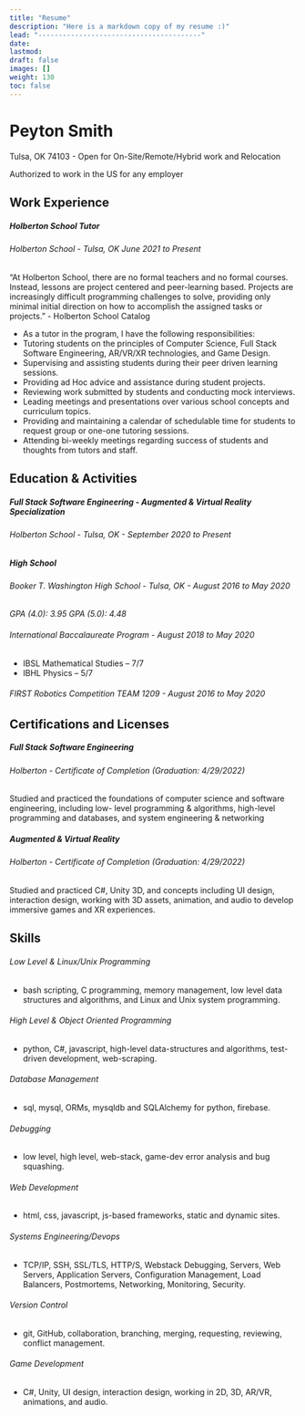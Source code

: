 ```yaml
---
title: "Resume"
description: "Here is a markdown copy of my resume :)"
lead: "----------------------------------------"
date:
lastmod:
draft: false
images: []
weight: 130
toc: false
---
```


# Peyton Smith

Tulsa, OK 74103 - Open for On-Site/Remote/Hybrid work and Relocation

Authorized to work in the US for any employer

## Work Experience

##### Holberton School Tutor

###### *Holberton School - Tulsa, OK June 2021 to Present*

“At Holberton School, there are no formal teachers and no formal courses. Instead, lessons are project centered and peer-learning based. Projects are increasingly difficult programming challenges to solve, providing only minimal initial direction on how to accomplish the assigned tasks or projects.” - Holberton School Catalog
* As a tutor in the program, I have the following responsibilities:
* Tutoring students on the principles of Computer Science, Full Stack Software Engineering, AR/VR/XR technologies, and Game Design.
* Supervising and assisting students during their peer driven learning sessions.
* Providing ad Hoc advice and assistance during student projects.
* Reviewing work submitted by students and conducting mock interviews.
* Leading meetings and presentations over various school concepts and curriculum topics.
* Providing and maintaining a calendar of schedulable time for students to request group or one-one tutoring sessions.
* Attending bi-weekly meetings regarding success of students and thoughts from tutors and staff.

## Education & Activities

##### Full Stack Software Engineering - Augmented & Virtual Reality Specialization

###### *Holberton School - Tulsa, OK - September 2020 to Present*

##### High School

###### *Booker T. Washington High School - Tulsa, OK - August 2016 to May 2020*
*GPA (4.0): 3.95    GPA (5.0): 4.48*

###### International Baccalaureate Program - August 2018 to May 2020
* IBSL Mathematical Studies – 7/7
* IBHL Physics – 5/7

###### FIRST Robotics Competition TEAM 1209 - August 2016 to May 2020

## Certifications and Licenses

##### Full Stack Software Engineering

###### Holberton - Certificate of Completion (Graduation: 4/29/2022)

Studied and practiced the foundations of computer science and software engineering, including low- level programming & algorithms, high-level programming and databases, and system engineering & networking

##### Augmented & Virtual Reality

###### Holberton - Certificate of Completion (Graduation: 4/29/2022)

Studied and practiced C#, Unity 3D, and concepts including UI design, interaction design, working with 3D assets, animation, and audio to develop immersive games and XR experiences.

## Skills

###### Low Level & Linux/Unix Programming

* bash scripting, C programming, memory management, low level data structures and algorithms, and Linux and Unix system programming.

###### High Level & Object Oriented Programming

* python, C#, javascript, high-level data-structures and algorithms, test-driven development, web-scraping.

###### Database Management

* sql, mysql, ORMs, mysqldb and SQLAlchemy for python, firebase.

###### Debugging

* low level, high level, web-stack, game-dev error analysis and bug squashing.

###### Web Development

* html, css, javascript, js-based frameworks, static and dynamic sites.

###### Systems Engineering/Devops

* TCP/IP, SSH, SSL/TLS, HTTP/S, Webstack Debugging, Servers, Web Servers, Application Servers, Configuration Management, Load Balancers, Postmortems, Networking, Monitoring, Security.

###### Version Control

* git, GitHub, collaboration, branching, merging, requesting, reviewing, conflict management.

###### Game Development

* C#, Unity, UI design, interaction design, working in 2D, 3D, AR/VR, animations, and audio.

